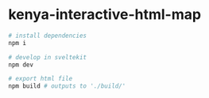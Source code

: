# kenya-interactive-html-map

```bash
# install dependencies
npm i

# develop in sveltekit
npm dev

# export html file
npm build # outputs to './build/'
```